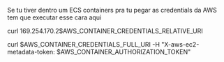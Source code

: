 Se tu tiver dentro um ECS containers pra tu pegar as credentials da AWS tem que executar esse cara aqui

curl 169.254.170.2$AWS_CONTAINER_CREDENTIALS_RELATIVE_URI

curl $AWS_CONTAINER_CREDENTIALS_FULL_URI -H "X-aws-ec2-metadata-token: $AWS_CONTAINER_AUTHORIZATION_TOKEN"
